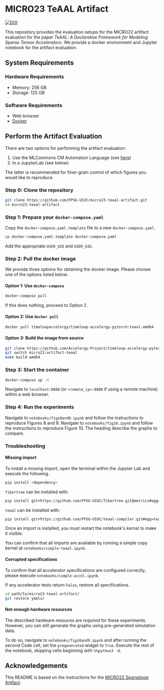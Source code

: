 # MICRO23 TeAAL Artifact

[![DOI](https://zenodo.org/badge/673544660.svg)](https://zenodo.org/badge/latestdoi/673544660)

This repository provides the evaluation setups for the MICRO22 artifact evaluation for the paper *TeAAL: A Declarative Framework for Modeling Sparse Tensor Accelerators*. We provide a docker environment and Jupyter notebook for the artifact evaluation.

## System Requirements

### Hardware Requirements

- Memory: 256 GB
- Storage: 125 GB

### Software Requirements

- Web browser
- [Docker](https://www.docker.com/products/docker-desktop/)

## Perform the Artifact Evaluation

There are two options for performing the artifact evaluation:

1. Use the MLCommons CM Automation Language (see [here](https://github.com/ctuning/cm-reproduce-research-projects/tree/main/script/reproduce-ieee-acm-micro2023-paper-8))
2. In a JupyterLab (see below)

The latter is recommended for finer-grain control of which figures you would like to reproduce.

### Step 0: Clone the repository

```bash
git clone https://github.com/FPSG-UIUC/micro23-teaal-artifact.git
cd micro23-teaal-artifact
```

### Step 1: Prepare your `docker-compose.yaml`

Copy the `docker-compose.yaml.template` file to a new `docker-compose.yaml`.

```bash
cp docker-compose.yaml.template docker-compose.yaml
```

Add the appropriate `USER_UID` and `USER_GID`.

### Step 2: Pull the docker image

We provide three options for obtaining the docker image. Please choose one of the options listed below.

#### Option 1: Use `docker-compose`

```bash
docker-compose pull
```

If this does nothing, proceed to Option 2.

#### Option 2: Use `docker pull`

```bash
docker pull timeloopaccelergy/timeloop-accelergy-pytorch:teaal-amd64
```

#### Option 3: Build the image from source

```bash
git clone https://github.com/Accelergy-Project/timeloop-accelergy-pytorch.git
git switch micro23-artifact-teaal
make build-amd64
```

### Step 3: Start the container

```bash
docker-compose up -d
```

Navigate to `localhost:8888` (or `<remote_ip>:8888` if using a remote machine) within a web browser.

### Step 4: Run the experiments

Navigate to `notebooks/figs8and9.ipynb` and follow the instructions to reproduce Figures 8 and 9. Navigate to `notebooks/fig10.ipynb` and follow the instructions to reproduce Figure 10. The heading describe the graphs to compare.

### Troubleshooting

#### Missing import

To install a missing import, open the terminal within the Jupyter Lab and execute the following.

```bash
pip install <dependency>
```

`fibertree` can be installed with:

```bash
pip install git+https://github.com/FPSG-UIUC/fibertree.git@metrics#egg=fibertree
```

`teaal` can be installed with:

```bash
pip install git+https://github.com/FPSG-UIUC/teaal-compiler.git#egg=teaal
```

Once an import is installed, you must restart the notebook's kernel to make it visible.

You can confirm that all imports are available by running a simple copy kernel at `notebooks/simple-teaal.ipynb`.

#### Corrupted specifications

To confirm that all accelerator specifications are configured correctly, please execute `notebooks/simple-accel.ipynb`.

If any accelerator tests return `False`, restore all specifications.

```bash
cd path/to/micro23-teaal-artifact/
git restore yamls/
```

#### Not enough hardware resources

The described hardware resouces are *required* for these experiments. However, you can still generate the graphs using pre-generated simulation data.

To do so, navigate to `notebooks/figs8and9.ipynb` and after running the second Code cell, set the `pregenerated` widget to `True`. Execute the rest of the notebook, skipping cells beginning with `%%python3 -O`.

## Acknowledgements

This README is based on the instructions for the [MICRO22 Sparseloop Artifact](https://github.com/Accelergy-Project/micro22-sparseloop-artifact/).
